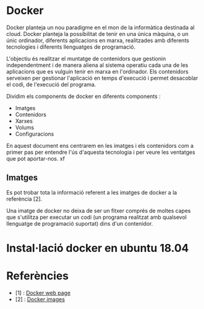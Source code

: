 # Docker

Docker planteja un nou paradigme en el mon de la informàtica destinada al cloud. Docker planteja la possibilitat de tenir en una única màquina, o un únic ordinador, diferents aplicacions en marxa, realitzades amb diferents tecnologies i diferents llenguatges de programació.

L'objectiu és realitzar el muntatge de contenidors que gestionin independentment i de manera aliena al sistema operatiu cada una de les aplicacions que es vulguin tenir en marxa en l'ordinador. Els contenidors serveixen per gestionar l'aplicació en temps d'execució i permet desacoblar el codi, de l'execució del programa. 

Dividim els components de docker en diferents components :

- Imatges
- Contenidors
- Xarxes
- Volums
- Configuracions

En aquest document ens centrarem en les imatges i els contenidors com a primer pas per entendre l'ús d'aquesta tecnologia i per veure les ventatges que pot aportar-nos. 
xf 
## Imatges

Es pot trobar tota la informació referent a les imatges de docker a la referència [2]. 

Una imatge de docker no deixa de ser un fitxer comprés de moltes capes que s'utilitza per executar un codi (un programa realitzat amb qualsevol llenguatge de programació suportat) dins d'un contenidor. 

# Instal·lació docker en ubuntu 18.04


# Referències
 
- [1] : [Docker web page](https://www.docker.com)
- [2] : [Docker images](https://docs.docker.com/engine/reference/commandline/images/)
